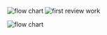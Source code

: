 ![flow chart](https://github.com/sahil86469/Swarm_robotics/assets/158127073/3919c5d6-3c64-456d-8487-5a5254dbc253)
![first review work](https://github.com/sahil86469/Swarm_robotics/assets/158127073/0a9bb2e6-8a3c-4fbc-a07f-38e266e65bed)


![flow chart](https://github.com/sahil86469/Swarm_robotics/assets/158127073/2077cc17-dcf5-4ad0-a444-c4c073e0df5c)

